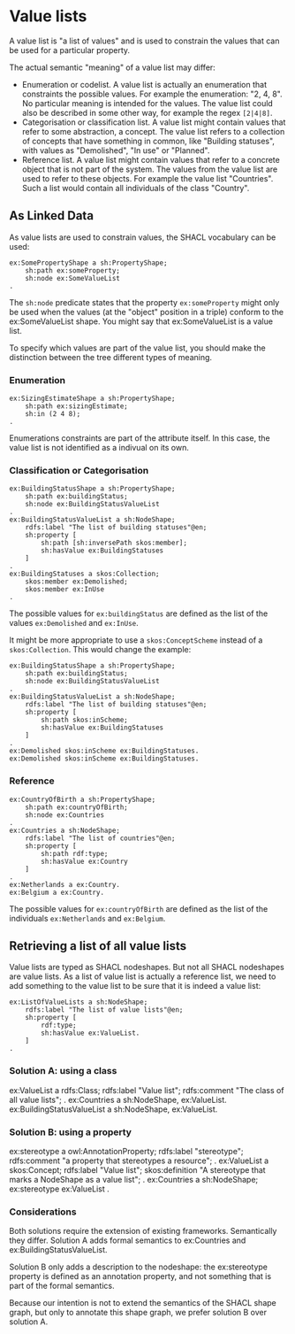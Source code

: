 # Value lists
A value list is "a list of values" and is used to constrain the values that can be used for a particular property.

The actual semantic "meaning" of a value list may differ:

- Enumeration or codelist. A value list is actually an enumeration that constraints the possible values. For example the enumeration: "2, 4, 8". No particular meaning is intended for the values. The value list could also be described in some other way, for example the regex `[2|4|8]`.
- Categorisation or classification list. A value list might contain values that refer to some abstraction, a concept. The value list refers to a collection of concepts that have something in common, like "Building statuses", with values as "Demolished", "In use" or "Planned".
- Reference list. A value list might contain values that refer to a concrete object that is not part of the system. The values from the value list are used to refer to these objects. For example the value list "Countries". Such a list would contain all individuals of the class "Country".

## As Linked Data
As value lists are used to constrain values, the SHACL vocabulary can be used:

	ex:SomePropertyShape a sh:PropertyShape;
		sh:path ex:someProperty;
		sh:node ex:SomeValueList
	.

The `sh:node` predicate states that the property `ex:someProperty` might only be used when the values (at the "object" position in a triple) conform to the ex:SomeValueList shape. You might say that ex:SomeValueList is a value list.

To specify which values are part of the value list, you should make the distinction between the tree different types of meaning.

### Enumeration

	ex:SizingEstimateShape a sh:PropertyShape;
		sh:path ex:sizingEstimate;
		sh:in (2 4 8);
	.

Enumerations constraints are part of the attribute itself. In this case, the value list is not identified as a indivual on its own.

### Classification or Categorisation

	ex:BuildingStatusShape a sh:PropertyShape;
		sh:path ex:buildingStatus;
		sh:node ex:BuildingStatusValueList
	.
	ex:BuildingStatusValueList a sh:NodeShape;
		rdfs:label "The list of building statuses"@en;
		sh:property [
			sh:path [sh:inversePath skos:member];
			sh:hasValue ex:BuildingStatuses
		]
	.
	ex:BuildingStatuses a skos:Collection;
		skos:member ex:Demolished;
		skos:member ex:InUse
	.

The possible values for `ex:buildingStatus` are defined as the list of the values `ex:Demolished` and `ex:InUse`.

It might be more appropriate to use a `skos:ConceptScheme` instead of a `skos:Collection`. This would change the example:

	ex:BuildingStatusShape a sh:PropertyShape;
		sh:path ex:buildingStatus;
		sh:node ex:BuildingStatusValueList
	.
	ex:BuildingStatusValueList a sh:NodeShape;
		rdfs:label "The list of building statuses"@en;
		sh:property [
			sh:path skos:inScheme;
			sh:hasValue ex:BuildingStatuses
		]
	.
	ex:Demolished skos:inScheme ex:BuildingStatuses.
	ex:Demolished skos:inScheme ex:BuildingStatuses.

### Reference

	ex:CountryOfBirth a sh:PropertyShape;
		sh:path ex:countryOfBirth;
		sh:node ex:Countries
	.
	ex:Countries a sh:NodeShape;
		rdfs:label "The list of countries"@en;
		sh:property [
			sh:path rdf:type;
			sh:hasValue ex:Country
		]
	.
	ex:Netherlands a ex:Country.
	ex:Belgium a ex:Country.

The possible values for `ex:countryOfBirth` are defined as the list of the individuals `ex:Netherlands` and `ex:Belgium`.

## Retrieving a list of all value lists
Value lists are typed as SHACL nodeshapes. But not all SHACL nodeshapes are value lists. As a list of value list is actually a reference list, we need to add something to the value list to be sure that it is indeed a value list:

	ex:ListOfValueLists a sh:NodeShape;
		rdfs:label "The list of value lists"@en;
		sh:property [
			rdf:type;
			sh:hasValue ex:ValueList.
		]
	.

### Solution A: using a class

  ex:ValueList a rdfs:Class;
    rdfs:label "Value list";
    rdfs:comment "The class of all value lists";
  .
	ex:Countries a sh:NodeShape, ex:ValueList.
	ex:BuildingStatusValueList a sh:NodeShape, ex:ValueList.
  
### Solution B: using a property

  ex:stereotype a owl:AnnotationProperty;
    rdfs:label "stereotype";
    rdfs:comment "a property that stereotypes a resource";
  .
  ex:ValueList a skos:Concept;
    rdfs:label "Value list";
    skos:definition "A stereotype that marks a NodeShape as a value list";
  .
  ex:Countries a sh:NodeShape;
    ex:stereotype ex:ValueList
  .
  
### Considerations
Both solutions require the extension of existing frameworks. Semantically they differ. Solution A adds formal semantics to ex:Countries and ex:BuildingStatusValueList.

Solution B only adds a description to the nodeshape: the ex:stereotype property is defined as an annotation property, and not something that is part of the formal semantics.

Because our intention is not to extend the semantics of the SHACL shape graph, but only to annotate this shape graph, we prefer solution B over solution A.